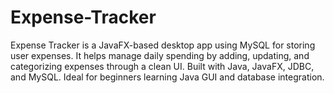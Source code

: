 # Expense-Tracker
Expense Tracker is a JavaFX-based desktop app using MySQL for storing user expenses. It helps manage daily spending by adding, updating, and categorizing expenses through a clean UI. Built with Java, JavaFX, JDBC, and MySQL. Ideal for beginners learning Java GUI and database integration.
